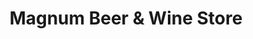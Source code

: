---
title: "Magnum Beer & Wine Store"
url: /hornchurch/magnum-beer-and-wine-store/
shop: alcohol
---